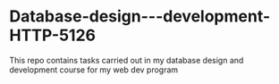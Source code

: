 # Database-design---development-HTTP-5126
This repo contains tasks carried out in my database design and development course for my web dev program
